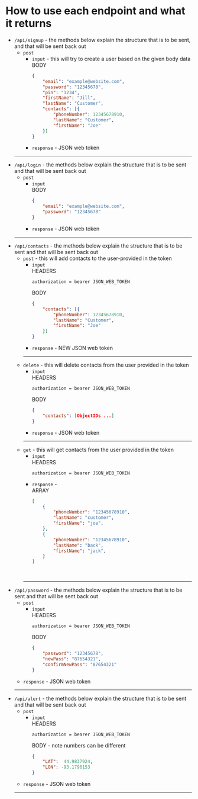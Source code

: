 # How to use each endpoint and what it returns

- `/api/signup` - the methods below explain the structure that is to be sent, and that will be sent back out
    - `post`
        - `input` - this will try to create a user based on the given body data <br>
        BODY
            ```JSON
            {
                "email": "example@website.com",
                "password": "12345678",
                "pin": "1234",
                "firstName": "Jill",
                "lastName": "Customer",
                "contacts": [{
                    "phoneNumber": 12345678910,
                    "lastName": "Customer",
                    "firstName": "Joe"
                }]
            }
            ```
        - `response` - JSON web token <br>
    <hr>
- `/api/login` - the methods below explain the structure that is to be sent and that will be sent back out
    - `post`
        - `input`<br>
        BODY
            ```JSON
            {
                "email": "example@website.com",
                "password": "12345678"
            }
            ```
        - `response` - JSON web token <br>
    <hr>
- `/api/contacts` - the methods below explain the structure that is to be sent and that will be sent back out
  - `post` - this will add contacts to the user-provided in the token
    - `input` <br>
      HEADERS
      ```
      authorization = bearer JSON_WEB_TOKEN
      ```
      BODY
      ```JSON
      {
          "contacts": [{
              "phoneNumber": 12345678910,
              "lastName": "Customer",
              "firstName": "Joe"
          }]
      }
      ```
    - `response` - NEW JSON web token <br>
    <hr>
  - `delete` - this will delete contacts from the user provided in the token
    - `input` <br>
      HEADERS
      ```
      authorization = bearer JSON_WEB_TOKEN
      ```
      BODY
      ```JSON
      {
          "contacts": [ObjectIDs ...]
      }
      ```
    - `response` - JSON web token <br>
    <hr>
  - `get` - this will get contacts from the user provided in the token
    - `input` <br>
      HEADERS
      ```
      authorization = bearer JSON_WEB_TOKEN
      ```
    - `response` - <br> 
    ARRAY
        ```JSON
        [
            {
                "phoneNumber": "12345678910",
                "lastName": "customer",
                "firstName": "joe",
            },
            {
                "phoneNumber": "12345678910",
                "lastName": "back",
                "firstName": "jack",
            }
        ]
        ```
    <br>
    <hr>
- `/api/password` - the methods below explain the structure that is to be sent and that will be sent back out
    - `post`
        - `input`<br>
        HEADERS
            ```
            authorization = bearer JSON_WEB_TOKEN
            ```
            BODY
            ```JSON
            {
                "password": "12345678",
                "newPass": "87654321",
                "confirmNewPass": "87654321"
            }
            ```
    - `response` - JSON web token <br>
    <hr>
- `/api/alert` - the methods below explain the structure that is to be sent and that will be sent back out
    - `post`
        - `input`<br>
            HEADERS
            ```
            authorization = bearer JSON_WEB_TOKEN
            ```
            BODY - note numbers can be different
            ```JSON
            {
                "LAT":  44.9837924,
	            "LON": -93.1796153
            }
            ```
    - `response` - JSON web token <br>
    <hr>